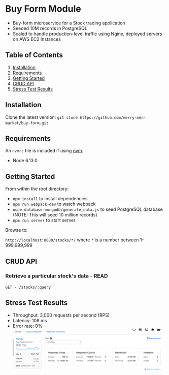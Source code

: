 # Buy Form Module

- Buy-form microservice for a Stock trading application 
- Seeded 10M records in PostgreSQL
- Scaled to handle production-level traffic using Nginx, deployed servers on AWS EC2 Instances

## Table of Contents

1. [Installation](#Installation)
1. [Requirements](#requirements)
1. [Getting Started](#getting-started)
1. [CRUD API](#crud-api)
1. [Stress Test Results](#stress-test-results)

## Installation

Clone the latest version: 
`git clone https://github.com/merry-men-market/buy-form.git`

## Requirements

An `nvmrc` file is included if using [nvm](https://github.com/creationix/nvm).

- Node 6.13.0

## Getting Started
From within the root directory:

- `npm install` to install dependencies
- `npm run webpack-dev` to watch webpack
- `node database-mongodb/generate_data.js` to seed PostgreSQL database (NOTE: This will seed 10 million records)
- `npm run server` to start server

Browse to: 

`http://localhost:8080/stocks/*/` where `*` is a number between 1-999,999,999

## CRUD API
### Retrieve a particular stock's data - READ
``
GET - /stocks/:query
``

## Stress Test Results
- Throughput: 3,000 requests per second (RPS)
- Latency: 108 ms
- Error rate: 0% 
![stress test screenshot](https://github.com/merry-men-market/buy-form/blob/master/loaderio%20results.png)
